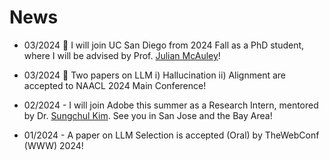 # News

* 03/2024 :ocean: I will join UC San Diego from 2024 Fall as a PhD student, where I will be advised by Prof. [Julian McAuley](https://cseweb.ucsd.edu/~jmcauley/)!

* 03/2024 :ocean: Two papers on LLM i) Hallucination ii) Alignment are accepted to NAACL 2024 Main Conference!

* 02/2024 - I will join Adobe this summer as a Research Intern, mentored by Dr. [Sungchul Kim](https://sites.google.com/site/subright/). See you in San Jose and the Bay Area!

* 01/2024 - A paper on LLM Selection is accepted (Oral) by TheWebConf (WWW) 2024!
